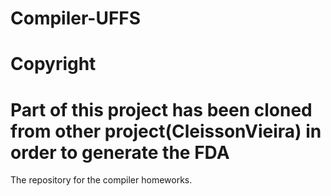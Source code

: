 # Compiler-UFFS
# Copyright
# Part of this project has been cloned from other project(CleissonVieira) in order to generate the FDA

The repository for the compiler homeworks.
